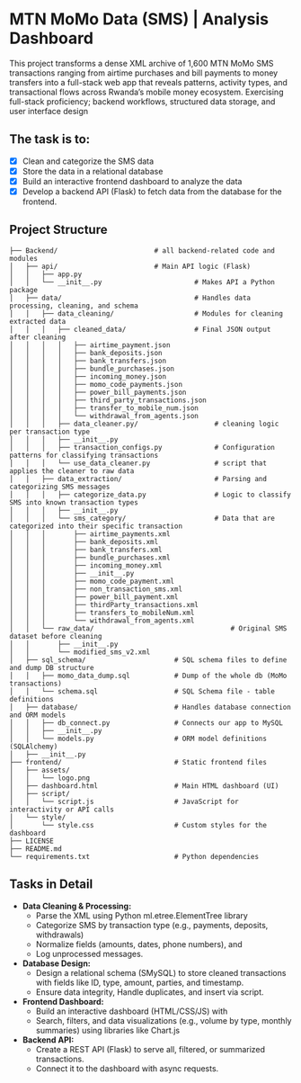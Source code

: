 # MTN MoMo Data (SMS) | Analysis Dashboard
This project transforms a dense XML archive of 1,600 MTN MoMo SMS transactions ranging from airtime purchases and bill payments to money transfers into a full-stack web app that reveals patterns, activity types, and transactional flows across Rwanda’s mobile money ecosystem.
Exercising full-stack proficiency; backend workflows, structured data storage, and user interface design

## The task is to:
- [x] Clean and categorize the SMS data
- [x] Store the data in a relational database
- [x] Build an interactive frontend dashboard to analyze the data
- [x] Develop a backend API (Flask) to fetch data from the database for the frontend.

 ## Project Structure
```text
├── Backend/                        # all backend-related code and modules
│   ├── api/                        # Main API logic (Flask)
│   │   ├── app.py
│   │   └── __init__.py                       # Makes API a Python package
│   ├── data/                                 # Handles data processing, cleaning, and schema
│   │   ├── data_cleaning/                    # Modules for cleaning extracted data
│   │   │   ├── cleaned_data/                 # Final JSON output after cleaning
│   │   │   │   ├── airtime_payment.json
│   │   │   │   ├── bank_deposits.json
│   │   │   │   ├── bank_transfers.json
│   │   │   │   ├── bundle_purchases.json
│   │   │   │   ├── incoming_money.json
│   │   │   │   ├── momo_code_payments.json
│   │   │   │   ├── power_bill_payments.json
│   │   │   │   ├── third_party_transactions.json
│   │   │   │   ├── transfer_to_mobile_num.json
│   │   │   │   └── withdrawal_from_agents.json
│   │   │   ├── data_cleaner.py/                   # cleaning logic per transaction type
│   │   │   ├── __init__.py
│   │   │   ├── transaction_configs.py             # Configuration patterns for classifying transactions
│   │   │   └── use_data_cleaner.py                # script that applies the cleaner to raw data
│   │   ├── data_extraction/                       # Parsing and categorizing SMS messages
│   │   │   ├── categorize_data.py                 # Logic to classify SMS into known transaction types
│   │   │   ├── __init__.py
│   │   │   └── sms_category/                      # Data that are categorized into their specific transaction
│   │   │       ├── airtime_payments.xml
│   │   │       ├── bank_deposits.xml
│   │   │       ├── bank_transfers.xml
│   │   │       ├── bundle_purchases.xml
│   │   │       ├── incoming_money.xml
│   │   │       ├── __init__.py
│   │   │       ├── momo_code_payment.xml
│   │   │       ├── non_transaction_sms.xml
│   │   │       ├── power_bill_payment.xml
│   │   │       ├── thirdParty_transactions.xml
│   │   │       ├── transfers_to_mobileNum.xml
│   │   │       └── withdrawal_from_agents.xml
│   │   └── raw_data/                                  # Original SMS dataset before cleaning
│   │       ├── __init__.py
│   │       └── modified_sms_v2.xml
│   ├── sql_schema/                      # SQL schema files to define and dump DB structure
│   │   ├── momo_data_dump.sql           # Dump of the whole db (MoMo transactions)
│   │   └── schema.sql                   # SQL Schema file - table definitions
│   ├── database/                        # Handles database connection and ORM models
│   │   ├── db_connect.py                # Connects our app to MySQL
│   │   ├── __init__.py
│   │   └── models.py                    # ORM model definitions (SQLAlchemy)
│   ├── __init__.py
├── frontend/                            # Static frontend files
│   ├── assets/
│   │   └── logo.png
│   ├── dashboard.html                   # Main HTML dashboard (UI)
│   ├── script/
│   │   └── script.js                    # JavaScript for interactivity or API calls
│   └── style/
│       └── style.css                    # Custom styles for the dashboard
├── LICENSE
├── README.md
└── requirements.txt                     # Python dependencies
```

## Tasks in Detail
- **Data Cleaning & Processing:**
  - Parse the XML using Python ml.etree.ElementTree library
  - Categorize SMS by transaction type (e.g., payments, deposits, withdrawals)
  - Normalize fields (amounts, dates, phone numbers), and
  - Log unprocessed messages.
- **Database Design:**
  - Design a relational schema (SMySQL) to store cleaned transactions with fields like ID, type, amount, parties, and timestamp.
  - Ensure data integrity, Handle duplicates, and insert via script.
- **Frontend Dashboard:**
  - Build an interactive dashboard (HTML/CSS/JS) with
  - Search, filters, and data visualizations (e.g., volume by type, monthly summaries) using libraries like Chart.js
- **Backend API:**
  - Create a REST API (Flask) to serve all, filtered, or summarized transactions.
  - Connect it to the dashboard with async requests.
